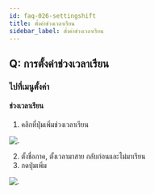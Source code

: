 ```yaml
---
id: faq-026-settingshift
title: ตั้งค่าช่วงเวลาเรียน
sidebar_label: ตั้งค่าช่วงเวลาเรียน
---
```


## Q: การตั้งค่าช่วงเวลาเรียน

### ไปที่เมนูตั้งค่า

#### ช่วงเวลาเรียน

1.  คลิกที่ปุ่มเพิ่มช่วงเวลาเรียน

![.](/img/manual/faq/25.jpg)

2.  ตั้งชื่อภาค, ตั้งเวลามาสาย กลับก่อนและไม่มาเรียน
3.  กดปุ่มเพิ่ม

![.](/img/manual/faq/25_1.jpg)
